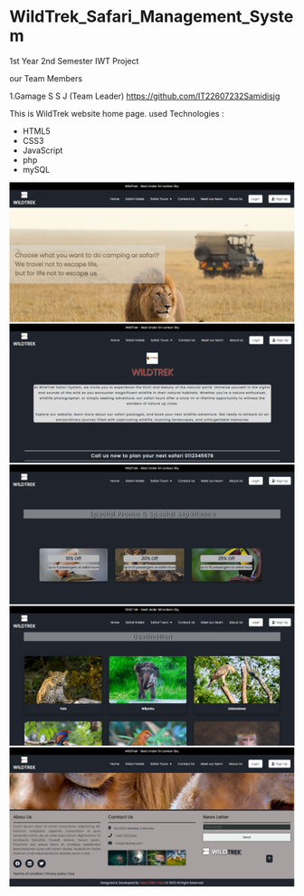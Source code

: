 # WildTrek_Safari_Management_System
1st Year 2nd Semester IWT Project

our Team Members 

1.Gamage S S J (Team Leader) https://github.com/IT22607232Samidisjg

This is WildTrek website home page. 
used Technologies :

* HTML5
* CSS3
* JavaScript
* php
* mySQL

![CHEESE!](wildtrek1.png)
![CHEESE!](wildtrek2.png)
![CHEESE!](wildtrek3.png)
![CHEESE!](widtrek4.png)
![CHEESE!](wildtrek5.png)